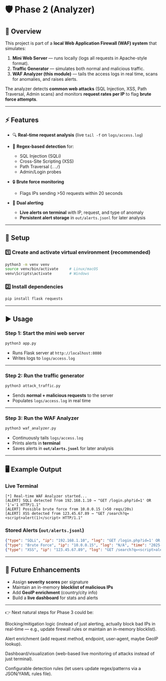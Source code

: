 # 🛡️ Phase 2 (Analyzer)

## 📌 Overview

This project is part of a **local Web Application Firewall (WAF) system** that simulates:

1. **Mini Web Server** — runs locally (logs all requests in Apache-style format).
2. **Traffic Generator** — simulates both normal and malicious traffic.
3. **WAF Analyzer (this module)** — tails the access logs in real time, scans for anomalies, and raises alerts.

The analyzer detects **common web attacks** (SQL Injection, XSS, Path Traversal, Admin scans) and monitors **request rates per IP** to flag **brute force attempts**.

---

## ⚡ Features

* 🔍 **Real-time request analysis** (live `tail -f` on `logs/access.log`)
* 🚨 **Regex-based detection** for:

  * SQL Injection (SQLi)
  * Cross-Site Scripting (XSS)
  * Path Traversal (`../`)
  * Admin/Login probes
* 🔒 **Brute force monitoring**

  * Flags IPs sending >50 requests within 20 seconds
* 📡 **Dual alerting**

  * **Live alerts on terminal** with IP, request, and type of anomaly
  * **Persistent alert storage** in `out/alerts.jsonl` for later analysis

---

## 🔧 Setup

### 1️⃣ Create and activate virtual environment (recommended)

```bash
python3 -m venv venv
source venv/bin/activate     # Linux/macOS
venv\Scripts\activate        # Windows
```

### 2️⃣ Install dependencies

```bash
pip install flask requests
```

---

## ▶️ Usage

### Step 1: Start the mini web server

```bash
python3 app.py
```

* Runs Flask server at `http://localhost:8080`
* Writes logs to `logs/access.log`

---

### Step 2: Run the traffic generator

```bash
python3 attack_traffic.py
```

* Sends **normal + malicious requests** to the server
* Populates `logs/access.log` in real time

---

### Step 3: Run the WAF Analyzer

```bash
python3 waf_analyzer.py
```

* Continuously tails `logs/access.log`
* Prints alerts in **terminal**
* Saves alerts in **`out/alerts.jsonl`** for later analysis

---

## 🖥️ Example Output

### Live Terminal

```
[*] Real-time WAF Analyzer started...
[ALERT] SQLi detected from 192.168.1.10 → "GET /login.php?id=1' OR '1'='1 HTTP/1.1"
[ALERT] Possible brute force from 10.0.0.15 (>50 reqs/20s)
[ALERT] XSS detected from 123.45.67.89 → "GET /search?q=<script>alert(1)</script> HTTP/1.1"
```

### Stored Alerts (`out/alerts.jsonl`)

```json
{"type": "SQLi", "ip": "192.168.1.10", "log": "GET /login.php?id=1' OR '1'='1 HTTP/1.1", "time": "2025-08-23 19:30:02"}
{"type": "Brute Force", "ip": "10.0.0.15", "log": "N/A", "time": "2025-08-23 19:30:10"}
{"type": "XSS", "ip": "123.45.67.89", "log": "GET /search?q=<script>alert(1)</script> HTTP/1.1", "time": "2025-08-23 19:30:22"}
```

---

## 🚀 Future Enhancements

* Assign **severity scores** per signature
* Maintain an in-memory **blocklist of malicious IPs**
* Add **GeoIP enrichment** (country/city info)
* Build a **live dashboard** for stats and alerts

---
👉 Next natural steps for Phase 3 could be:

Blocking/mitigation logic (instead of just alerting, actually block bad IPs in real-time — e.g., update firewall rules or maintain an in-memory blocklist).

Alert enrichment (add request method, endpoint, user-agent, maybe GeoIP lookup).

Dashboard/visualization (web-based live monitoring of attacks instead of just terminal).

Configurable detection rules (let users update regex/patterns via a JSON/YAML rules file).
